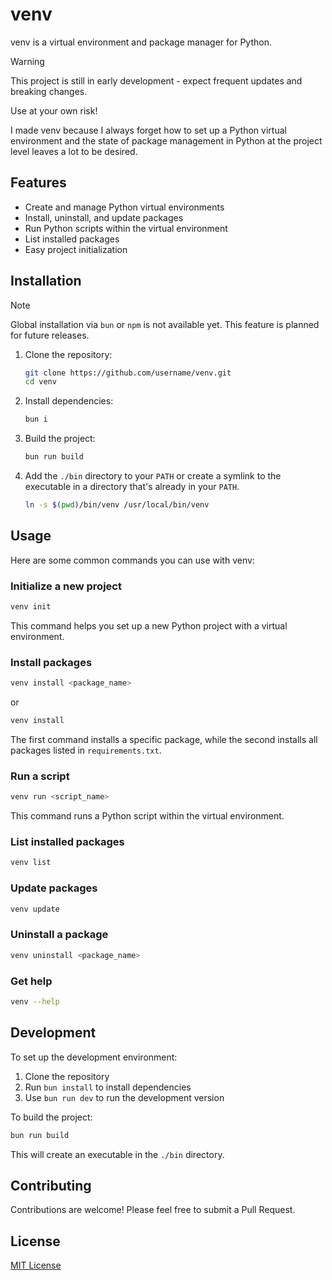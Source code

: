 # venv

venv is a virtual environment and package manager for Python.

> [!WARNING]
> This project is still in early development - expect frequent updates and
> breaking changes.
>
> Use at your own risk!

I made venv because I always forget how to set up a Python virtual environment and the state of package management in Python at the project level leaves a lot to be desired.

## Features

-   Create and manage Python virtual environments
-   Install, uninstall, and update packages
-   Run Python scripts within the virtual environment
-   List installed packages
-   Easy project initialization

## Installation

> [!NOTE]
> Global installation via `bun` or `npm` is not available yet.
> This feature is planned for future releases.

1. Clone the repository:
   ```bash
   git clone https://github.com/username/venv.git
   cd venv
   ```

2. Install dependencies:
   ```bash
   bun i
   ```

3. Build the project:
   ```bash
   bun run build
   ```

4. Add the `./bin` directory to your `PATH` or create a symlink to the
   executable in a directory that's already in your `PATH`.
   ```bash
   ln -s $(pwd)/bin/venv /usr/local/bin/venv
   ```

## Usage

Here are some common commands you can use with venv:

### Initialize a new project

```bash
venv init
```

This command helps you set up a new Python project with a virtual environment.

### Install packages

```bash
venv install <package_name>
```

or

```bash
venv install
```

The first command installs a specific package, while the second installs all
packages listed in `requirements.txt`.

### Run a script

```bash
venv run <script_name>
```

This command runs a Python script within the virtual environment.

### List installed packages

```bash
venv list
```

### Update packages

```bash
venv update
```

### Uninstall a package

```bash
venv uninstall <package_name>
```

### Get help

```bash
venv --help
```

## Development

To set up the development environment:

1. Clone the repository
2. Run `bun install` to install dependencies
3. Use `bun run dev` to run the development version

To build the project:

```bash
bun run build
```

This will create an executable in the `./bin` directory.

## Contributing

Contributions are welcome! Please feel free to submit a Pull Request.

## License

[MIT License](LICENSE)
